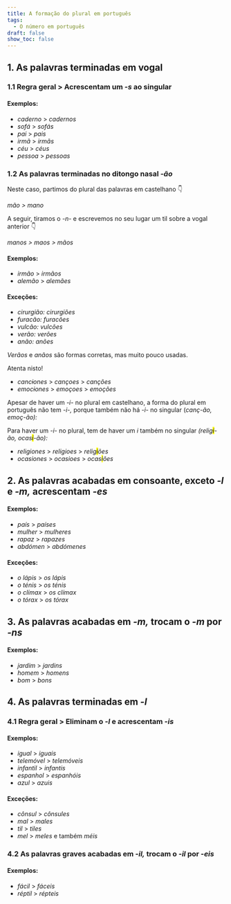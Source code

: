 ```yaml
---
title: A formação do plural em português
tags:
  - O número em português
draft: false
show_toc: false
---
```

## 1. As palavras terminadas em vogal

### 1.1 Regra geral > Acrescentam um *-s* ao singular

#### Exemplos:
- *caderno* > *cadernos*
- *sofá* > *sofás*
- *pai* > *pais*
- *irmã* > *irmãs*
- *céu* > *céus*
- *pessoa* > *pessoas*

### 1.2 As palavras terminadas no ditongo nasal *-ão*

Neste caso, partimos do plural das palavras em castelhano 👇

*mão > mano*

A seguir, tiramos o *-n-* e escrevemos no seu lugar um til sobre a vogal anterior 👇

*manos > maos > mãos*

#### Exemplos:

- *irmão* > *irmãos*
- *alemão* > *alemães*

#### Exceções:
- *cirurgião:* *cirurgiões*
- *furacão:* *furacões*
- *vulcão:* *vulcões*
- *verão:* *verões*
- *anão:* *anões*

*Verãos* e *anãos* são formas corretas, mas muito pouco usadas.

<article>
Atenta nisto!
  
- *canc~~i~~ones* > *cançoes* > *canções* 
- *emoc~~i~~ones* > *emoçoes* > *emoções*

Apesar de haver um *-i-* no plural em castelhano, a forma do plural em português não tem *-i-,* porque também não há *-i-* no singular (*canç-ão, emoç-ão):* 

Para haver um *-i-* no plural, tem de haver um *i* também no singular *(relig<mark>i</mark>-ão, ocas<mark>i</mark>-ão):* 

- *religiones* > *religioes* > *relig<mark>i</mark>ões*
- *ocasiones* > *ocasioes* > *ocas<mark>i</mark>ões*
  
</article>

## 2. As palavras acabadas em consoante, exceto *-l* e *-m,* acrescentam *-es*

#### Exemplos:

- *país* > *países*
- *mulher* > *mulheres*
- *rapaz* > *rapazes*
- *abdómen* > *abdómenes*
  
#### Exceções: 
- *o lápis* > *os lápis*
- *o ténis* > *os ténis*
- *o clímax* > *os clímax*
- *o tórax* > *os tórax*


## 3. As palavras acabadas em *-m,* trocam o *-m* por *-ns*

#### Exemplos:

- *jardim* > *jardins*
- *homem* > *homens*
- *bom* > *bons*


## 4. As palavras terminadas em *-l*

### 4.1 Regra geral > Eliminam o *-l* e acrescentam *-is*

#### Exemplos:

- *igual* >  *iguais*
- *telemóvel* > *telemóveis*
- *infantil* > *infantis*
- *espanhol* > *espanhóis*
- *azul* > *azuis*

#### Exceções: 

- *cônsul* > *cônsules* 
- *mal* > *males*
- *til* > *tiles*
- *mel* > *meles* e também *méis*

### 4.2 As palavras graves acabadas em *-il,* trocam o *-il* por -*eis*

#### Exemplos:

- *fácil* > *fáceis*
- *réptil* > *répteis*
